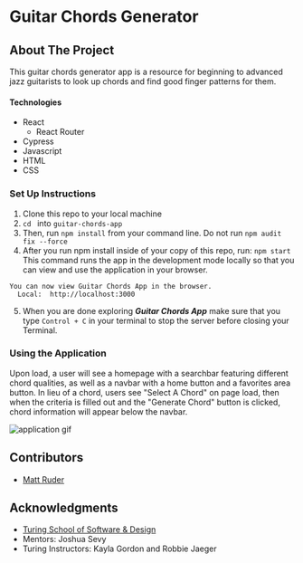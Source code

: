 # Guitar Chords Generator


## About The Project
This guitar chords generator app is a resource for beginning to advanced jazz guitarists to look up chords and find good finger patterns for them.

#### Technologies
* React
  * React Router
* Cypress
* Javascript
* HTML
* CSS

### Set Up Instructions
1. Clone this repo to your local machine
2. `cd ` into `guitar-chords-app`
3. Then, run `npm install` from your command line. Do not run `npm audit fix --force`
4. After you run npm install inside of your copy of this repo, run:
`npm start`
This command runs the app in the development mode locally so that you can view and use the application in your browser.
```
You can now view Guitar Chords App in the browser.
  Local:  http://localhost:3000
```

5. When you are done exploring _**Guitar Chords App**_ make sure that you type `Control + C` in your terminal to stop the server before closing your Terminal.

### Using the Application
Upon load, a user will see a homepage with a searchbar featuring different chord qualities, as well as a navbar with a home button and a favorites area button. In lieu of a chord, users see "Select A Chord" on page load, then when the criteria is filled out and the "Generate Chord" button is clicked, chord information will appear below the navbar.

![application gif](https://user-images.githubusercontent.com/36666973/173247410-0ce668ce-1807-4264-85f8-4412c71d473e.gif)



## Contributors

- [Matt Ruder](https://github.com/mattruder)


## Acknowledgments

* [Turing School of Software & Design](https://turing.edu/)
* Mentors: Joshua Sevy
* Turing Instructors: Kayla Gordon and Robbie Jaeger


